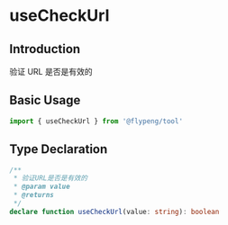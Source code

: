 # useCheckUrl

## Introduction

验证 URL 是否是有效的

## Basic Usage

```ts
import { useCheckUrl } from '@flypeng/tool'
```

## Type Declaration

```ts
/**
 * 验证URL是否是有效的
 * @param value
 * @returns
 */
declare function useCheckUrl(value: string): boolean
```
